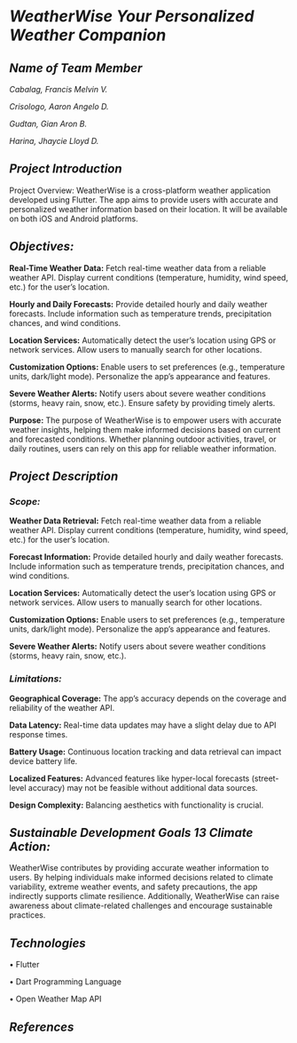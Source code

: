 # ***WeatherWise Your Personalized Weather Companion***

## ***Name of Team Member***

*Cabalag, Francis Melvin V.*

*Crisologo, Aaron Angelo D.*

*Gudtan, Gian Aron B.*

*Harina, Jhaycie Lloyd D.*

## ***Project Introduction***
Project Overview:
WeatherWise is a cross-platform weather application developed using Flutter. The app aims to provide users with accurate and personalized weather information based on their location. It will be available on both iOS and Android platforms.

## ***Objectives:***
**Real-Time Weather Data:**
Fetch real-time weather data from a reliable weather API.
Display current conditions (temperature, humidity, wind speed, etc.) for the user’s location.

**Hourly and Daily Forecasts:**
Provide detailed hourly and daily weather forecasts.
Include information such as temperature trends, precipitation chances, and wind conditions.

**Location Services:**
Automatically detect the user’s location using GPS or network services.
Allow users to manually search for other locations.

**Customization Options:**
Enable users to set preferences (e.g., temperature units, dark/light mode).
Personalize the app’s appearance and features.

**Severe Weather Alerts:**
Notify users about severe weather conditions (storms, heavy rain, snow, etc.).
Ensure safety by providing timely alerts.

**Purpose:**
The purpose of WeatherWise is to empower users with accurate weather insights, helping them make informed decisions based on current and forecasted conditions. Whether planning outdoor activities, travel, or daily routines, users can rely on this app for reliable weather information.
## ***Project Description***
### ***Scope:***
**Weather Data Retrieval:**
Fetch real-time weather data from a reliable weather API.
Display current conditions (temperature, humidity, wind speed, etc.) for the user’s location.

**Forecast Information:**
Provide detailed hourly and daily weather forecasts.
Include information such as temperature trends, precipitation chances, and wind conditions.

**Location Services:**
Automatically detect the user’s location using GPS or network services.
Allow users to manually search for other locations.

**Customization Options:**
Enable users to set preferences (e.g., temperature units, dark/light mode).
Personalize the app’s appearance and features.

**Severe Weather Alerts:**
Notify users about severe weather conditions (storms, heavy rain, snow, etc.).


### ***Limitations:***
**Geographical Coverage:**
The app’s accuracy depends on the coverage and reliability of the weather API.

**Data Latency:**
Real-time data updates may have a slight delay due to API response times.

**Battery Usage:**
Continuous location tracking and data retrieval can impact device battery life.

**Localized Features:**
Advanced features like hyper-local forecasts (street-level accuracy) may not be feasible without additional data sources.

**Design Complexity:**
Balancing aesthetics with functionality is crucial.

## ***Sustainable Development Goals 13 Climate Action:***
WeatherWise contributes by providing accurate weather information to users. By helping individuals make informed decisions related to climate variability, extreme weather events, and safety precautions, the app indirectly supports climate resilience. Additionally, WeatherWise can raise awareness about climate-related challenges and encourage sustainable practices.

## ***Technologies***
• Flutter

• Dart Programming Language

• Open Weather Map API

## ***References***
